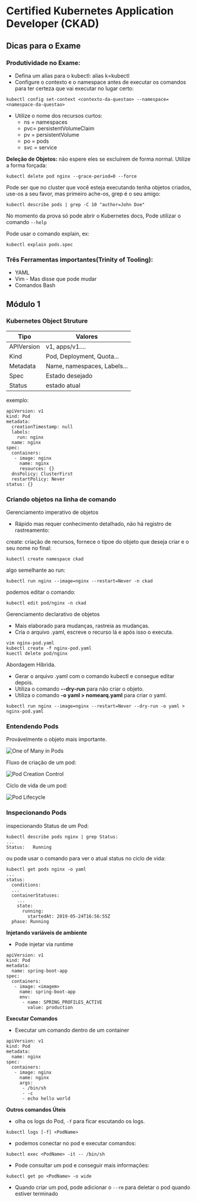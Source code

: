 # Certified Kubernetes Application Developer (CKAD)

## Dicas para o Exame

### Produtividade no Exame:

* Defina um alias para o kubectl: alias k=kubectl
* Configure o contexto e o namespace antes de executar os comandos para ter certeza que vai executar no lugar certo:

```
kubectl config set-context <contexto-da-questao> --namespace=<namespace-da-questao>
```

* Utilize o nome dos recursos curtos:
    * ns = namespaces
    * pvc= persistentVolumeClaim
    * pv = persistentVolume
    * po = pods
    * svc = service

**Deleção de Objetos:** não espere eles se excluírem de forma normal. Utilize a forma forçada:
```
kubectl delete pod nginx --grace-period=0 --force
```
Pode ser que no cluster que você esteja executando tenha objetos criados, use-os a seu favor, mas primeiro ache-os, grep é o seu amigo:
```
kubectl describe pods | grep -C 10 "author=John Doe"
```

No momento da prova só pode abrir o Kubernetes docs, Pode utilizar o comando  `--help`

Pode usar o comando explain, ex: 
```
kubectl explain pods.spec
```

### Três Ferramentas importantes(Trinity of Tooling):

* YAML
* Vim - Mas disse que pode mudar
* Comandos Bash

## Módulo 1

### Kubernetes Object Struture

Tipo | Valores
------ | ------
APIVersion | v1, apps/v1....
Kind | Pod, Deployment, Quota...
Metadata | Name, namespaces, Labels...
Spec | Estado desejado
Status| estado atual

exemplo:

```
apiVersion: v1
kind: Pod
metadata:
  creationTimestamp: null
  labels: 
    run: nginx
  name: nginx
spec:
  containers:
   - image: nginx
     name: nginx
     resources: {}
  dnsPolicy: ClusterFirst
  restartPolicy: Never
status: {}
```

### Criando objetos na linha de comando

Gerenciamento imperativo de objetos

* Rápido mas requer conhecimento detalhado, não há registro de rastreamento:

create: criação de recursos, fornece o tipoe do objeto que deseja criar e o seu nome no final:
```
kubectl create namespace ckad
```
algo semelhante ao run:
```
kubectl run nginx --image=nginx --restart=Never -n ckad
```
podemos editar o comando:
```
kubectl edit pod/nginx -n ckad
```

Gerenciamento declarativo de objetos

* Mais elaborado para mudanças, rastreia as mudanças.
* Cria o arquivo .yaml, escreve o recurso lá e após isso o executa.

```
vim nginx-pod.yaml
kubectl create -f nginx-pod.yaml
kuectl delete pod/nginx
```

Abordagem Híbrida.

* Gerar o arquivo .yaml com o comando kubectl e consegue editar depois.
* Utiliza o comando **--dry-run** para não criar o objeto.
* Utiliza o comando **-o yaml > nomearq.yaml** para criar o yaml.
```
kubectl run nginx --image=nginx --restart=Never --dry-run -o yaml > nginx-pod.yaml
```

### Entendendo Pods


Provávelmente o objeto mais importante.

![One of Many in Pods](https://github.com/romjunior/kubernetes/blob/master/certification/ckad/images/pods-1.png)


Fluxo de criação de um pod:

![Pod Creation Control](https://github.com/romjunior/kubernetes/blob/master/certification/ckad/images/pod-flow.png)

Ciclo de vida de um pod:

![Pod Lifecycle](https://github.com/romjunior/kubernetes/blob/master/certification/ckad/images/pod-lifecycle.png)

### Inspecionando Pods

inspecionando Status de um Pod:

```
kubectl describe pods nginx | grep Status:
...
Status:   Running
```

ou pode usar o comando para ver o atual status no ciclo de vida:
```
kubectl get pods nginx -o yaml
...
status:
  conditions:
  ...
  containerStatuses:
    ...
    state:
      running:
        startedAt: 2019-05-24T16:56:55Z
  phase: Running
```

**Injetando variáveis de ambiente**

* Pode injetar via runtime

```
apiVersion: v1
kind: Pod
metadata:
  name: spring-boot-app
spec:
  containers:
   - image: <imagem>
     name: spring-boot-app
     env:
      - name: SPRING_PROFILES_ACTIVE
        value: production
```

**Executar Comandos**

* Executar um comando dentro de um container

```
apiVersion: v1
kind: Pod
metadata:
  name: nginx
spec:
  containers:
   - image: nginx
     name: nginx
     args:
      - /bin/sh
      - -c
      - echo hello world
```

**Outros comandos Úteis**

* olha os logs do Pod, `-f` para ficar escutando os logs.
```
kubectl logs [-f] <PodName> 
```

* podemos conectar no pod e executar comandos:
```
kubectl exec <PodName> -it -- /bin/sh
```

* Pode consultar um pod e conseguir mais informações:
```
kubectl get po <PodName> -o wide
```

* Quando criar um pod, pode adicionar o `--rm` para deletar o pod quando estiver terminado